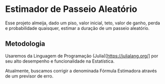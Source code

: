 # Estimador de Passeio Aleatório
Esse projeto almeija, dado um piso, valor inicial, teto, valor de ganho, perda e probabilidade quaisquer, estimar a duração de um passeio aleatório.

## Metodologia

Usaremos da Linguagem de Programação (Julia)[https://julialang.org/] por seu alto desempenho e funcionalidade na Estatística.

Atualmente, buscamos corrigir a denominada Fórmula Estimadora através de um previsor de erro.
